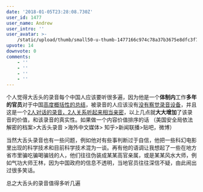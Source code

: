 ```yaml
---
date: '2018-01-05T23:28:08.730Z'
user_id: 1477
user_name: Andrew
user_intro: ''
user_avatar: >-
    /static/upload/thumb/small50-u-thumb-1477166c974c78a37b3675e8dfc3f757fb02dda7a84c.png
upvote: 14
downvote: 0
comments:
    - ''
    - ''
    - ''
    - ''
---
```


个人觉得大舌头的录音每个中国人应该要听很多遍，因为他是一个**体制内**工作**多年的官员**对于中国<u>高度概括性的总结</u>，被录音的人应该没有<u>没有察觉录音设备</u>，并且这是一个<u>2人对话的录音，2人关系听起来相当亲密</u>，以上几点就**大大增加**了该录音的价值，和该录音的真实性。如果做一个内容价值排序的话 （美国安全局依法解密的档案>大舌头录音 >海外中文媒体> 知乎>新闻联播>贴吧，微博）

当然大舌头录音也有一些问题，例如他对有些事判断过于自信，他把一些科幻电影里出现的科学技术和目前科学技术混为一谈。再有他的语调让我想起了一些在地方省市里骗吃骗喝骗钱的人，他们往往伪装成某某高官亲属，或是某某风水大师，例如气功大师王林，因为中国政府的信息不透明，当地官员往往深信不疑，由此闹出过很多笑话。

总之大舌头的录音值得多听几遍
